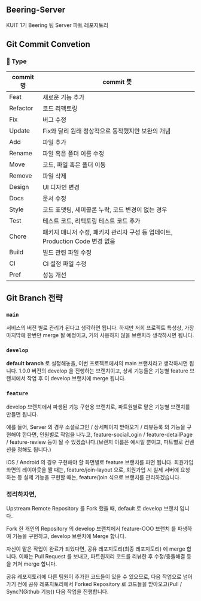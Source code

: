 ## Beering-Server
KUIT 1기 Beering 팀 Server 파트 레포지토리

##  Git Commit Convetion

### 📌 Type

| commit 명 | commit 뜻 |
| --- | --- |
| Feat | 새로운 기능 추가 |
| Refactor | 코드 리펙토링 |
| Fix | 버그 수정 |
| Update | Fix와 달리 원래 정상적으로 동작했지만 보완의 개념 |
| Add | 파일 추가 |
| Rename | 파일 혹은 폴더 이름 수정 |
| Move | 코드, 파일 혹은 폴더 이동 |
| Remove | 파일 삭제 |
| Design | UI 디자인 변경 |
| Docs | 문서 수정 |
| Style | 코드 포맷팅, 세미콜론 누락, 코드 변경이 없는 경우 |
| Test | 테스트 코드, 리펙토링 테스트 코드 추가 |
| Chore | 패키지 매니저 수정, 패키지 관리자 구성 등 업데이트, Production Code 변경 없음 |
| Build | 빌드 관련 파일 수정 |
| CI | CI 설정 파일 수정 |
| Pref | 성능 개선 |




##  Git Branch 전략

### `main`
서비스의 버전 별로 관리가 된다고 생각하면 됩니다. 하지만 저희 프로젝트 특성상, 가장 마지막에 한번만 merge 될 예정이고, 거의 사용하지 않을 브랜치라 생각하시면 됩니다.


### `develop`
 ****default branch**** 로 설정해놓을, 이번 프로젝트에서의 main 브랜치라고 생각하시면 됩니다. 1.0.0 버전의 develop 을 진행하는 브랜치이고, 상세 기능들은 기능별 feature 브랜치에서 작업 후 이 develop 브랜치에 merge 됩니다.


### `feature`
develop 브랜치에서 파생된 기능 구현용 브랜치로, 파트원별로 맡은 기능별 브랜치를 만들면 됩니다.  

예를 들어, Server 의 경우 소셜로그인 / 상세페이지 받아오기 / 리뷰등록 의 기능을 구현해야 한다면, 인원별로 작업을 나누고, feature-socialLogin / feature-detailPage / feature-review 등이 될 수 있겠습니다.(브랜치 이름은 예시일 뿐이고, 파트별로 컨벤션을 정해도 됩니다.)

iOS / Android 의 경우 구현해야 할 화면별로 feature 브랜치를 파면 됩니다. 회원가입 화면의 레이아웃을 짤 때는, feature/join-layout 으로, 회원가입 시 실제 서버에 요청하는 등 실제 기능을 구현할 때는, feature/join 식으로 브랜치를 관리하겠습니다.

### 정리하자면,
Upstream Remote Repository 를 Fork 했을 때, default 로 develop 브랜치 입니다.

Fork 한 개인의 Repository 의 develop 브랜치에서 feature-OOO 브랜치 를 파생하여 기능을 구현하고, develop 브랜치에 Merge 합니다.

자신이 맡은 작업이 완료가 되었다면, 공유 레포지토리(최종 레포지토리) 에 merge 합니다. 이때는 Pull Request 를 보내고, 파트원끼리 코드를 리뷰한 후 수정/충돌해결 등을 거쳐 merge 합니다.

공유 레포지토리에 다른 팀원이 추가한 코드들이 있을 수 있으므로, 다음 작업으로 넘어가기 전에 공유 레포지토리에서 Forked Repository 로 코드들을 받아오고(Pull / Sync?(Github 기능)) 다음 작업을 진행합니다.

